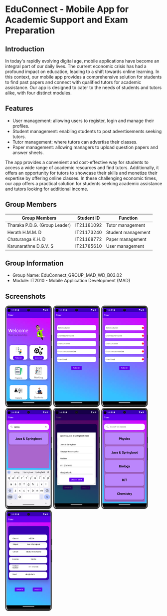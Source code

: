 # EduConnect - Mobile App for Academic Support and Exam Preparation

## Introduction

In today's rapidly evolving digital age, mobile applications have become an integral part of our daily lives. The current economic crisis has had a profound impact on education, leading to a shift towards online learning. In this context, our mobile app provides a comprehensive solution for students to find past papers and connect with qualified tutors for academic assistance. Our app is designed to cater to the needs of students and tutors alike, with four distinct modules.



## Features
- User management: allowing users to register, login and manage their profiles.
- Student management: enabling students to post advertisements seeking tutors.
- Tutor management: where tutors can advertise their classes.
- Paper management: allowing managers to upload question papers and answer sheets.

The app provides a convenient and cost-effective way for students to access a wide range of academic resources and find tutors. Additionally, it offers an opportunity for tutors to showcase their skills and monetize their expertise by offering online classes. In these challenging economic times, our app offers a practical solution for students seeking academic assistance and tutors looking for additional income.



## Group Members
| Group Members                   | Student ID    |    Function              |
|------------------------         |------------   |------------------   |
| Tharaka P.D.G. (Group Leader)   | IT21181092    |  Tutor management   |
| Herath H.M.M. D                 | IT21173240    |  Student management |
| Chaturanga K.H. D               | IT21168772    |  Paper management   |
| Karunarathne D.G.V. S           | IT21785610    |  User management    |



## Group Information
- Group Name: EduConnect_GROUP_MAD_WD_B03.02
- Module: IT2010 - Mobile Application Development (MAD)



## Screenshots

<img src="images/dashboard.png" alt="Dashboard" width="150"/>

<img src="images/insert.png" alt="Insert" width="150"/>

<img src="images/insertValidation.png" alt="Insert Validation" width="150"/>

<img src="images/search_class.png" alt="Search Class" width="150"/>

<img src="images/update.png" alt="Update" width="150"/>

<img src="images/viewClasses.png" alt="View Classes" width="150"/>

<img src="images/viewDetailsClass.png" alt="View Details Class" width="150"/>
